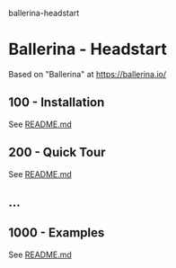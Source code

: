 ballerina-headstart
# Ballerina - Headstart

Based on "Ballerina" at https://ballerina.io/

## 100 - Installation
See [README.md](./100/README.md)

## 200 - Quick Tour
See [README.md](./200/README.md)

## ...

## 1000 - Examples
See [README.md](./1000/README.md)
